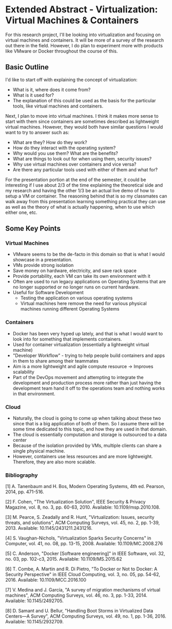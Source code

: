 # Extended Abstract - Virtualization: Virtual Machines & Containers

For this research project, I'll be looking into virtualization and focusing on virtual machines and containers. It will be more of a survey of the research out there in the field. However, I do plan to experiment more with products like VMware or Docker throughout the course of this.

## Basic Outline

I'd like to start off with explaining the concept of virtualization:

 * What is it, where does it come from?
 * What is it used for?
 * The explanation of this could be used as the basis for the particular tools, like virtual machines and containers.

Next, I plan to move into virtual machines. I think it makes more sense to start with them since containers are sometimes described as lightweight virtual machines. However, they would both have similar questions I would want to try to answer such as:

 * What are they? How do they work?
 * How do they interact with the operating system?
 * Why would you use them? What are the benefits?
 * What are things to look out for when using them, security issues?
 * Why use virtual machines over containers and vice versa?
 * Are there any particular tools used with either of them and what for?

For the presentation portion at the end of the semester, it could be interesting if I use about 2/3 of the time explaining the theoretical side and my research and having the other 1/3 be an actual live demo of how to setup a VM or container. The reasoning behind that is so my classmates can walk away from this presentation learning something practical they can use as well as the theory of what is actually happening, when to use which either one, etc.

## Some Key Points

### Virtual Machines
 * VMware seems to be the de-facto in this domain so that is what I would showcase in a presentation.
 * VMs provide strong isolation
 * Save money on hardware, electricity, and save rack space
 * Provide portability, each VM can take its own environment with it
 * Often are used to run legacy applications on Operating Systems that are no longer supported or no longer runs on current hardware.
 * Useful for Software Development
    * Testing the application on various operating systems
    * Virtual machines here remove the need for various physical machines running different Operating Systems

### Containers
 * Docker has been very hyped up lately, and that is what I would want to look into for something that implements containers.
 * Used for container virtualization (essentially a lightweight virtual machine)
 * "Developer Workflow" - trying to help people build containers and apps in them to share among their teammates
 * Aim is a more lightweight and agile compute resource -> Improves scalability
 * Part of the DevOps movement and attempting to integrate the development and production process more rather than just having the development team hand it off to the operations team and nothing works in that environment.

### Cloud
 * Naturally, the cloud is going to come up when talking about these two since that is a big application of both of them. So I assume there will be some time dedicated to this topic, and how they are used in that domain.
 * The cloud is essentially computation and storage is outsourced to a data center
 * Because of the isolation provided by VMs, multiple clients can share a single physical machine.
 * However, containers use less resources and are more lightweight. Therefore, they are also more scalable.


### Bibliography

 [1] A. Tanenbaum and H. Bos, Modern Operating Systems, 4th ed. Pearson, 2014, pp. 471-516.

 [2] F. Cohen, "The Virtualization Solution", IEEE Security & Privacy Magazine, vol. 8, no. 3, pp. 60-63, 2010. Available: 10.1109/msp.2010.108.

 [3] M. Pearce, S. Zeadally and R. Hunt, "Virtualization: Issues, security threats, and solutions", ACM Computing Surveys, vol. 45, no. 2, pp. 1-39, 2013. Available: 10.1145/2431211.2431216.

 [4] S. Vaughan-Nichols, "Virtualization Sparks Security Concerns" in Computer, vol. 41, no. 08, pp. 13-15, 2008. Available: 10.1109/MC.2008.276

 [5] C. Anderson, "Docker [Software engineering]" in IEEE Software, vol. 32, no. 03, pp. 102-c3, 2015. Available: 10.1109/MS.2015.62

 [6] T. Combe, A. Martin and R. Di Pietro, "To Docker or Not to Docker: A Security Perspective" in IEEE Cloud Computing, vol. 3, no. 05, pp. 54-62, 2016. Available: 10.1109/MCC.2016.100

 [7] V. Medina and J. García, "A survey of migration mechanisms of virtual machines", ACM Computing Surveys, vol. 46, no. 3, pp. 1-33, 2014. Available: 10.1145/2492705.

 [8] D. Samant and U. Bellur, "Handling Boot Storms in Virtualized Data Centers—A Survey", ACM Computing Surveys, vol. 49, no. 1, pp. 1-36, 2016. Available: 10.1145/2932709.